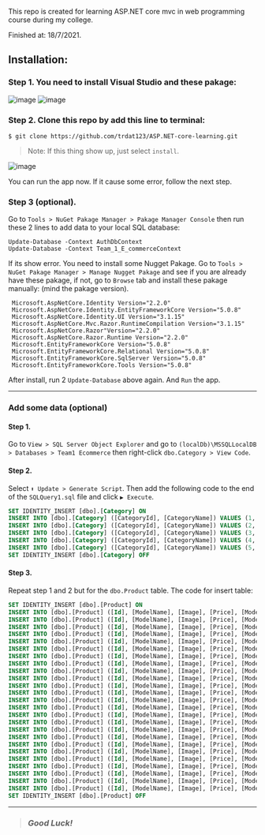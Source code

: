 This repo is created for learning ASP.NET core mvc in web programming course during my college.

Finished at: 18/7/2021.

## **Installation**:

### Step 1. You need to install Visual Studio and these pakage:

![image](https://user-images.githubusercontent.com/71772138/126350505-fabaac4b-a938-4239-aacf-32f6b87fb882.png)
![image](https://user-images.githubusercontent.com/71772138/126350631-b95188d1-1101-4235-b6f8-c0eb0b089ed7.png)

### Step 2. Clone this repo by add this line to terminal:

```
$ git clone https://github.com/trdat123/ASP.NET-core-learning.git

```

> Note: If this thing show up, just select `install`.

![image](https://user-images.githubusercontent.com/71772138/126356562-05f65bb4-b0f6-4935-97f3-62a78d0175ce.png)

You can run the app now. If it cause some error, follow the next step.

### Step 3 (optional). 

Go to `Tools > NuGet Pakage Manager > Pakage Manager Console` then run these 2 lines to add data to your local SQL database:

```
Update-Database -Context AuthDbContext
Update-Database -Context Team_1_E_commerceContext
```
If its show error. You need to install some Nugget Pakage. Go to `Tools > NuGet Pakage Manager > Manage Nugget Pakage` and see if you are already have these pakage, if not, go to `Browse` tab and install these pakage manually: (mind the pakage version).

```
 Microsoft.AspNetCore.Identity Version="2.2.0"
 Microsoft.AspNetCore.Identity.EntityFrameworkCore Version="5.0.8"
 Microsoft.AspNetCore.Identity.UI Version="3.1.15"
 Microsoft.AspNetCore.Mvc.Razor.RuntimeCompilation Version="3.1.15"
 Microsoft.AspNetCore.Razor"Version="2.2.0"
 Microsoft.AspNetCore.Razor.Runtime Version="2.2.0"
 Microsoft.EntityFrameworkCore Version="5.0.8"
 Microsoft.EntityFrameworkCore.Relational Version="5.0.8"
 Microsoft.EntityFrameworkCore.SqlServer Version="5.0.8"
 Microsoft.EntityFrameworkCore.Tools Version="5.0.8"
```
After install, run 2 `Update-Database` above again. And `Run` the app. 

------
### Add some data (optional)
#### **Step 1.**
Go to `View > SQL Server Object Explorer` and go to `(localDb)\MSSQLLocalDB > Databases > Team1 Ecommerce` then right-click `dbo.Category > View Code`.
#### **Step 2.**
Select `⬆️ Update > Generate Script`. Then add the following code to the end of the `SQLQuery1.sql` file and click `▶️ Execute`.
```sql
SET IDENTITY_INSERT [dbo].[Category] ON
INSERT INTO [dbo].[Category] ([CategoryId], [CategoryName]) VALUES (1, N'Apple Iphone Series')
INSERT INTO [dbo].[Category] ([CategoryId], [CategoryName]) VALUES (2, N'Samsung')
INSERT INTO [dbo].[Category] ([CategoryId], [CategoryName]) VALUES (3, N'Xiaomi')
INSERT INTO [dbo].[Category] ([CategoryId], [CategoryName]) VALUES (4, N'Oppo')
INSERT INTO [dbo].[Category] ([CategoryId], [CategoryName]) VALUES (5, N'Realme')
SET IDENTITY_INSERT [dbo].[Category] OFF
```
#### **Step 3.**
Repeat step 1 and 2 but for the `dbo.Product` table. The code for insert table:
```sql
SET IDENTITY_INSERT [dbo].[Product] ON
INSERT INTO [dbo].[Product] ([Id], [ModelName], [Image], [Price], [ModelType], [CategoryId], [Quantity]) VALUES (11, N'Điện thoại OPPO Reno5', N'oppo-reno5-bac.jpg', 8080000, N'128GB', 4, 10)
INSERT INTO [dbo].[Product] ([Id], [ModelName], [Image], [Price], [ModelType], [CategoryId], [Quantity]) VALUES (14, N'Điện thoại iPhone XR 64GB', N'iphone-xr-do.jpg', 14990000, N'64GB', 1, 10)
INSERT INTO [dbo].[Product] ([Id], [ModelName], [Image], [Price], [ModelType], [CategoryId], [Quantity]) VALUES (15, N'Điện thoại Realme 8 5G', N'realme-8-5g-xanh.jpg', 7430000, N'128GB', 5, 10)
INSERT INTO [dbo].[Product] ([Id], [ModelName], [Image], [Price], [ModelType], [CategoryId], [Quantity]) VALUES (18, N'Samsung Galaxy A52', N'samsung-galaxy-a52-den210926682.jpg', 8640000, N'128GB', 2, 10)
INSERT INTO [dbo].[Product] ([Id], [ModelName], [Image], [Price], [ModelType], [CategoryId], [Quantity]) VALUES (19, N'Điện thoại Xiaomi POCO X3 NFC', N'xiaomi-redmi-note-10-5g-bac211504464.jpg', 5770000, N'128GB', 3, 10)
INSERT INTO [dbo].[Product] ([Id], [ModelName], [Image], [Price], [ModelType], [CategoryId], [Quantity]) VALUES (20, N'Điện thoại Samsung Galaxy S21', N'samsung-galaxy-s21-trang211728503.jpg', 14990000, N'128GB', 2, 10)
INSERT INTO [dbo].[Product] ([Id], [ModelName], [Image], [Price], [ModelType], [CategoryId], [Quantity]) VALUES (21, N'Điện thoại iPhone 12 Pro Max', N'iphone-12-pro-max-xam211849265.jpg', 30590000, N'128GB', 1, 10)
INSERT INTO [dbo].[Product] ([Id], [ModelName], [Image], [Price], [ModelType], [CategoryId], [Quantity]) VALUES (22, N'Điện thoại iPhone 11', N'iphone-11-do212013678.jpg', 19990000, N'128GB', 1, 10)
INSERT INTO [dbo].[Product] ([Id], [ModelName], [Image], [Price], [ModelType], [CategoryId], [Quantity]) VALUES (23, N'Điện thoại iPhone SE', N'iphone-se-64gb-2020-trang212134299.jpg', 12490000, N'64GB', 1, 10)
INSERT INTO [dbo].[Product] ([Id], [ModelName], [Image], [Price], [ModelType], [CategoryId], [Quantity]) VALUES (24, N'Điện thoại Xiaomi Redmi Note 10', N'xiaomi-redmi-note-10212505507.jpg', 4820000, N'128GB', 3, 10)
INSERT INTO [dbo].[Product] ([Id], [ModelName], [Image], [Price], [ModelType], [CategoryId], [Quantity]) VALUES (26, N'Điện thoại OPPO A74', N'oppo-a74-xanh-duong.jpg', 6220000, N'128GB', 4, 10)
INSERT INTO [dbo].[Product] ([Id], [ModelName], [Image], [Price], [ModelType], [CategoryId], [Quantity]) VALUES (27, N'Điện thoại Samsung Galaxy A20s', N'samsung-galaxy-a20s-den213959686.jpg', 4890000, N'64GB', 2, 10)
INSERT INTO [dbo].[Product] ([Id], [ModelName], [Image], [Price], [ModelType], [CategoryId], [Quantity]) VALUES (28, N'Điện thoại Samsung Galaxy A12', N'samsung-galaxy-a12-xanh-211951030.jpg', 4290000, N'128GB', 2, 10)
INSERT INTO [dbo].[Product] ([Id], [ModelName], [Image], [Price], [ModelType], [CategoryId], [Quantity]) VALUES (29, N'Điện thoại iPhone 12 mini', N'iphone-12-mini-xanh-duong212137301.jpg', 18990000, N'64GB', 1, 10)
INSERT INTO [dbo].[Product] ([Id], [ModelName], [Image], [Price], [ModelType], [CategoryId], [Quantity]) VALUES (30, N'Điện thoại Samsung Galaxy A31', N'samsung-galaxy-a31212403291.jpg', 5340000, N'128GB', 2, 10)
INSERT INTO [dbo].[Product] ([Id], [ModelName], [Image], [Price], [ModelType], [CategoryId], [Quantity]) VALUES (31, N'Điện thoại Xiaomi Redmi Note 9S', N'xiaomi-redmi-note-9s212633805.jpg', 5190000, N'128GB', 3, 10)
INSERT INTO [dbo].[Product] ([Id], [ModelName], [Image], [Price], [ModelType], [CategoryId], [Quantity]) VALUES (32, N'Điện thoại Xiaomi Redmi Note 10S', N'xiaomi-redmi-note-10s-xam212742993.jpg', 6490000, N'128GB', 3, 10)
INSERT INTO [dbo].[Product] ([Id], [ModelName], [Image], [Price], [ModelType], [CategoryId], [Quantity]) VALUES (33, N'Điện thoại Xiaomi Redmi Note 9 ', N'xiaomi-redmi-note-9-xam212903162.jpg', 3490000, N'128GB', 3, 10)
INSERT INTO [dbo].[Product] ([Id], [ModelName], [Image], [Price], [ModelType], [CategoryId], [Quantity]) VALUES (34, N'Điện thoại OPPO A94', N'oppo-a94-den213126045.jpg', 7150000, N'128GB', 4, 10)
INSERT INTO [dbo].[Product] ([Id], [ModelName], [Image], [Price], [ModelType], [CategoryId], [Quantity]) VALUES (35, N'Điện thoại OPPO A54', N'oppo-a54-xanh213307561.jpg', 4360000, N'128GB', 4, 10)
INSERT INTO [dbo].[Product] ([Id], [ModelName], [Image], [Price], [ModelType], [CategoryId], [Quantity]) VALUES (36, N'Điện thoại OPPO A15', N'oppo-a15-den213417833.jpg', 3240000, N'32GB', 4, 10)
INSERT INTO [dbo].[Product] ([Id], [ModelName], [Image], [Price], [ModelType], [CategoryId], [Quantity]) VALUES (37, N'Điện thoại Realme C25s', N'realme-c25s-xanh213618093.jpg', 4640000, N'128GB', 5, 10)
INSERT INTO [dbo].[Product] ([Id], [ModelName], [Image], [Price], [ModelType], [CategoryId], [Quantity]) VALUES (38, N'Điện thoại Realme C17', N'realme-c17-xanh213714637.jpg', 4920000, N'128GB', 5, 10)
INSERT INTO [dbo].[Product] ([Id], [ModelName], [Image], [Price], [ModelType], [CategoryId], [Quantity]) VALUES (39, N'Điện thoại Realme 8 Pro', N'realme-8-pro-den213824914.jpg', 8080000, N'128GB', 5, 10)
INSERT INTO [dbo].[Product] ([Id], [ModelName], [Image], [Price], [ModelType], [CategoryId], [Quantity]) VALUES (40, N'Điện thoại Realme 6 Pro', N'realme-6-pro-mau-do213932510.jpg', 6990000, N'128GB', 5, 10)
SET IDENTITY_INSERT [dbo].[Product] OFF
```
------
> ### *Good Luck!*
